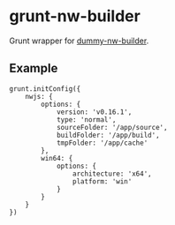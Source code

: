 # grunt-nw-builder

Grunt wrapper for [dummy-nw-builder](https://github.com/probalazs/dummy-nw-builder).

## Example

```
grunt.initConfig({
 	nwjs: {
	    options: {
		    version: 'v0.16.1',
		    type: 'normal',
		    sourceFolder: '/app/source',
		    buildFolder: '/app/build',
		    tmpFolder: '/app/cache'
        },
        win64: {
            options: {
				architecture: 'x64',
			    platform: 'win'
			}
    	}
	}
})
```